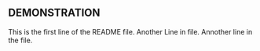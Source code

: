 ## DEMONSTRATION
This is the first line of the README file. 
Another Line in file.
Annother line in the file.
